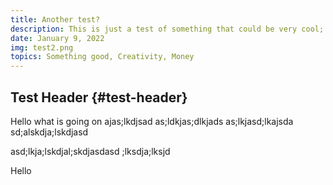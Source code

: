 ```yaml
---
title: Another test?
description: This is just a test of something that could be very cool; just seeing how it works. If it looks good, then obviously, that is good.
date: January 9, 2022
img: test2.png
topics: Something good, Creativity, Money
---
```


## Test Header {#test-header}

Hello what is going on ajas;lkdjsad
as;ldkjas;dlkjads
as;lkjasd;lkajsda
sd;alskdja;lskdjasd


asd;lkja;lskdjal;skdjasdasd
;lksdja;lksjd

<TopicText>Hello</TopicText>